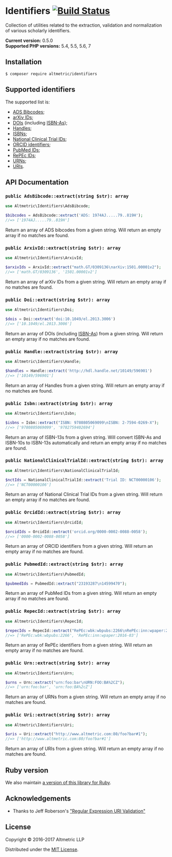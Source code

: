 # Identifiers [![Build Status](https://travis-ci.org/altmetric/php-identifiers.svg?branch=master)](https://travis-ci.org/altmetric/php-identifiers)

Collection of utilities related to the extraction, validation and normalization
of various scholarly identifiers.

**Current version:** 0.5.0  
**Supported PHP versions:** 5.4, 5.5, 5.6, 7

## Installation

```shell
$ composer require altmetric/identifiers
```

## Supported identifiers

The supported list is:

* [ADS Bibcodes](http://adsdoc.harvard.edu/abs_doc/help_pages/bibcodes.html);
* [arXiv IDs](https://arxiv.org/help/arxiv_identifier);
* [DOIs](https://www.doi.org/) (including [ISBN-As](https://www.doi.org/factsheets/ISBN-A.html));
* [Handles](https://en.wikipedia.org/wiki/Handle_System);
* [ISBNs](https://en.wikipedia.org/wiki/International_Standard_Book_Number);
* [National Clinical Trial IDs](https://clinicaltrials.gov/);
* [ORCID identifiers](http://orcid.org/);
* [PubMed IDs](http://www.ncbi.nlm.nih.gov/pubmed);
* [RePEc IDs](https://en.wikipedia.org/wiki/Research_Papers_in_Economics);
* [URNs](https://en.wikipedia.org/wiki/Uniform_Resource_Name);
* [URIs](https://en.wikipedia.org/wiki/Uniform_Resource_Identifier).

## API Documentation

### `public AdsBibcode::extract(string $str): array`

```php
use Altmetric\Identifiers\AdsBibcode;

$bibcodes = AdsBibcode::extract('ADS: 1974AJ.....79..819H');
//=> ['1974AJ.....79..819H']
```

Return an array of ADS bibcodes from a given string. Will return an empty array if no matches are found.

### `public ArxivId::extract(string $str): array`

```php
use Altmetric\Identifiers\ArxivId;

$arxivIds = ArxivId::extract("math.GT/0309136\narXiv:1501.00001v2");
//=> ['math.GT/0309136', '1501.00001v2']
```

Return an array of arXiv IDs from a given string. Will return an empty array if no matches are found.

### `public Doi::extract(string $str): array`

```php
use Altmetric\Identifiers\Doi;

$dois = Doi::extract('doi:10.1049/el.2013.3006')
//=> ['10.1049/el.2013.3006']
```

Return an array of DOIs (including [ISBN-As](https://www.doi.org/factsheets/ISBN-A.html)) from a given string. Will return an empty array if no matches are found.

### `public Handle::extract(string $str): array`

```php
use Altmetric\Identifiers\Handle;

$handles = Handle::extract('http://hdl.handle.net/10149/596901')
//=> ['10149/596901']
```

Return an array of Handles from a given string. Will return an empty array if no matches are found.

### `public Isbn::extract(string $str): array`

```php
use Altmetric\Identifiers\Isbn;

$isbns = Isbn::extract("ISBN: 9780805069099\nISBN: 2-7594-0269-X");
//=> ['9780805069099', '9782759402694']
```

Return an array of ISBN-13s from a given string. Will convert ISBN-As and ISBN-10s to ISBN-13s automatically and return an empty array if no matches are found.

### `public NationalClinicalTrialId::extract(string $str): array`

```php
use Altmetric\Identifiers\NationalClinicalTrialId;

$nctIds = NationalClinicalTrialId::extract('Trial ID: NCT00000106');
//=> ['NCT00000106']
```

Return an array of National Clinical Trial IDs from a given string. Will return an empty array if no matches are found.

### `public OrcidId::extract(string $str): array`

```php
use Altmetric\Identifiers\OrcidId;

$orcidIds = OrcidId::extract('orcid.org/0000-0002-0088-0058');
//=> ['0000-0002-0088-0058']
```

Return an array of ORCID identifiers from a given string. Will return an empty array if no matches are found.

### `public PubmedId::extract(string $str): array`

```php
use Altmetric\Identifiers\PubmedId;

$pubmedIds = PubmedId::extract("23193287\n14599470");
```

Return an array of PubMed IDs from a given string. Will return an empty array if no matches are found.

### `public RepecId::extract(string $str): array`

```php
use Altmetric\Identifiers\RepecId;

$repecIds = RepecId::extract("RePEc:wbk:wbpubs:2266\nRePEc:inn:wpaper:2016-03");
//=> ['RePEc:wbk:wbpubs:2266', 'RePEc:inn:wpaper:2016-03']
```

Return an array of RePEc identifiers from a given string. Will return an empty array if no matches are found.

### `public Urn::extract(string $str): array`

```php
use Altmetric\Identifiers\Urn;

$urns = Urn::extract("urn:foo:bar\nURN:FOO:BA%2CZ");
//=> ['urn:foo:bar', 'urn:foo:BA%2cZ']
```

Return an array of URNs from a given string. Will return an empty array if no matches are found.

### `public Uri::extract(string $str): array`

```php
use Altmetric\Identifiers\Uri;

$uris = Uri::extract("http://www.altmetric.com:80/foo?bar#1");
//=> ['http://www.altmetric.com:80/foo?bar#1']
```

Return an array of URIs from a given string. Will return an empty array if no matches are found.

## Ruby version

We also maintain [a version of this library for Ruby](https://github.com/altmetric/identifiers).

## Acknowledgements

* Thanks to Jeff Roberson's ["Regular Expression URI Validation"](http://jmrware.com/articles/2009/uri_regexp/URI_regex.html)

## License

Copyright © 2016-2017 Altmetric LLP

Distributed under the [MIT License](http://opensource.org/licenses/MIT).
